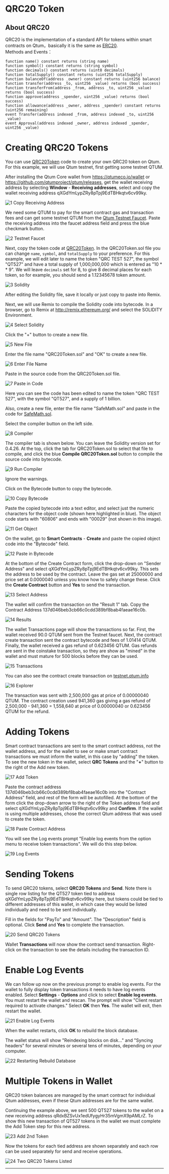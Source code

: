 # QRC20 Token

## About QRC20

QRC20 is the implementation of a standard API for tokens within smart contracts on Qtum，basically it is the same as [ERC20](https://github.com/ethereum/EIPs/blob/master/EIPS/eip-20.md).
<br>
Methods and Events：

```
function name() constant returns (string name)
function symbol() constant returns (string symbol)
function decimals() constant returns (uint8 decimals)
function totalSupply() constant returns (uint256 totalSupply)
function balanceOf(address _owner) constant returns (uint256 balance)
function transfer(address _to, uint256 _value) returns (bool success)
function transferFrom(address _from, address _to, uint256 _value) returns (bool success)
function approve(address _spender, uint256 _value) returns (bool success)
function allowance(address _owner, address _spender) constant returns (uint256 remaining)
event Transfer(address indexed _from, address indexed _to, uint256 _value)
event Approval(address indexed _owner, address indexed _spender, uint256 _value)
```

# Creating QRC20 Tokens

You can use [QRC20Token](https://github.com/qtumproject/QRC20Token) code to create your own QRC20 token on Qtum. For this example, we will use Qtum testnet, first getting some testnet QTUM.

After installing the Qtum Core wallet from https://qtumeco.io/wallet or https://github.com/qtumproject/qtum/releases, get the wallet receiving address by selecting **Window** - **Receiving addresses**, select and copy the wallet receiving address qXGdYmLypZRy8pTpj9EdTBHkqtv6cv99ky.

![1  Copy Receiving Address](https://user-images.githubusercontent.com/29760787/83460974-acf23d80-a435-11ea-9d5f-80b22249003e.jpg)

We need some QTUM to pay for the smart contract gas and transaction fees and can get some testnet QTUM from the [Qtum Testnet Faucet](http://testnet-faucet.qtum.info/). Paste the receiving address into the faucet address field and press the blue checkmark button.

![2  Testnet Faucet](https://user-images.githubusercontent.com/29760787/83460980-b11e5b00-a435-11ea-9892-2b344bdc2611.jpg)

Next, copy the token code at [QRC20Token](https://github.com/qtumproject/QRC20Token). In the QRC20Token.sol file you can change `name`, `symbol`, and `totalSupply` to your preference. For this example, we will edit later to name the token "QRC TEST 527", the symbol "QT527" and have a total supply of 1,000,000,000 which is entered as "10 * * 9". We will leave `decimals` set for 8, to give 8 decimal places for each token, so for example, you should send a 1.12345678 token amount. 

![3  Solidity](https://user-images.githubusercontent.com/29760787/83460987-b380b500-a435-11ea-8a10-c8a070180fc5.jpg)

After editing the Solidity file, save it locally or just copy to paste into Remix.

Next, we will use Remix to compile the Solidity code into bytecode. In a browser, go to Remix at http://remix.ethereum.org/ and select the SOLIDITY Environment.

![4  Select Solidity](https://user-images.githubusercontent.com/29760787/83460993-b67ba580-a435-11ea-8ca0-fd5a39a43a66.jpg)

Click the "+" button to create a new file.

![5  New File](https://user-images.githubusercontent.com/29760787/83460998-ba0f2c80-a435-11ea-9dd2-9e778321e74a.jpg)

Enter the file name "QRC20Token.sol" and "OK" to create a new file. 

![6  Enter File Name](https://user-images.githubusercontent.com/29760787/83461007-bd0a1d00-a435-11ea-868d-45bf6a0470da.jpg)

Paste in the source code from the QRC20Token.sol file.

![7  Paste in Code](https://user-images.githubusercontent.com/29760787/83461013-c0050d80-a435-11ea-84d7-fac39301d0e6.jpg)

Here you can see the code has been edited to name the token "QRC TEST 527", with the symbol "QT527", and a supply of 1 billion.

Also, create a new file, enter the file name "SafeMath.sol" and paste in the code for [SafeMath.sol](https://github.com/qtumproject/QRC20Token/blob/master/SafeMath.sol).
 
Select the compiler button on the left side.
 
![8  Compiler](https://user-images.githubusercontent.com/29760787/83461029-c4312b00-a435-11ea-8655-b99a41a84103.jpg)

The compiler tab is shown below. You can leave the Solidity version set for 0.4.26. At the top, click the tab for QRC20Token.sol to select that file to compile, and click the blue **Compile QRC20Token.sol** button to compile the source code into bytecode.

![9  Run Compiler](https://user-images.githubusercontent.com/29760787/83461047-c72c1b80-a435-11ea-9df4-6dbc3d106327.jpg)

Ignore the warnings.

Click on the Bytecode button to copy the bytecode.

![10  Copy Bytecode](https://user-images.githubusercontent.com/29760787/83461057-cabfa280-a435-11ea-9cad-c02cb59b1b94.jpg)

Paste the copied bytecode into a text editor, and select just the numeric characters for the object code (shown here highlighted in blue). The object code starts with "60806" and ends with "00029" (not shown in this image).

![11  Get Object](https://user-images.githubusercontent.com/29760787/83461066-cdba9300-a435-11ea-953c-6dacb3b8fdf8.jpg)

On the wallet, go to **Smart Contracts** - **Create** and paste the copied object code into the "Bytecode" field.

![12  Paste in Bytecode](https://user-images.githubusercontent.com/29760787/83461070-d01ced00-a435-11ea-8a75-b11427e66f42.jpg)

At the bottom of the Create Contract form, click the drop-down on "Sender Address" and select qXGdYmLypZRy8pTpj9EdTBHkqtv6cv99ky. This sets the address to be used by the contract. Leave the gas set at 25000000 and price set at 0.0000040 unless you know how to safely change these. Click the **Create Contract** button and **Yes** to send the transaction. 

![13  Select Address](https://user-images.githubusercontent.com/29760787/83461072-d27f4700-a435-11ea-9ce2-8bb9f5248f8a.jpg)

The wallet will confirm the transaction on the "Result 1" tab. Copy the Contract Address 137d046beb3cb66c0cdd389bf8bab4faeae16c0b.

![14  Results](https://user-images.githubusercontent.com/29760787/83461083-d7dc9180-a435-11ea-80f1-f3dbe66de36a.jpg)

The wallet Transactions page will show the transactions so far. First, the wallet received 90.0 QTUM sent from the Testnet faucet. Next, the contract create transaction sent the contract bytecode and fees of 1.01414 QTUM. Finally, the wallet received a gas refund of 0.623456 QTUM. Gas refunds are sent in the coinstake transaction, so they are show as "mined" in the wallet and must mature for 500 blocks before they can be used. 

![15  Transactions](https://user-images.githubusercontent.com/29760787/83461085-da3eeb80-a435-11ea-8259-e1a6165cd22b.jpg)

You can also see the contract create transaction on [testnet.qtum.info](https://testnet.qtum.info/tx/0db7a5f38c1959d473405165bf842dcf726c9b79615b0b294514cb44e53fb801)

![16  Explorer](https://user-images.githubusercontent.com/29760787/83461088-dca14580-a435-11ea-94c6-f6fd9c3eaf01.jpg)

The transaction was sent with 2,500,000 gas at price of 0.00000040 QTUM. The contract creation used 941,360 gas giving a gas refund of 2,500,000 - 941,360 = 1,558,640 at price of 0.00000040 or 0.623456 QTUM for the refund. 

# Adding Tokens

Smart contract transactions are sent to the smart contract address, not the wallet address, and for the wallet to see or make smart contract transactions we must inform the wallet, in this case by "adding" the token. To see the new token in the wallet, select **QRC Tokens** and the "**+**" button to the right of the Add new token.

![17  Add Token](https://user-images.githubusercontent.com/29760787/83461094-e034cc80-a435-11ea-84f9-79e01860fc9f.jpg)

Paste the contract address 137d046beb3cb66c0cdd389bf8bab4faeae16c0b into the "Contract Address" field, and rest of the form will be autofilled. At the bottom of the form click the drop-down arrow to the right of the Token address field and select qXGdYmLypZRy8pTpj9EdTBHkqtv6cv99ky and **Confirm**. If the wallet is using multiple addresses, chose the correct Qtum address that was used to create the token.

![18  Paste Contract Address](https://user-images.githubusercontent.com/29760787/83461105-e3c85380-a435-11ea-8e0f-680bc1d8a175.jpg)

You will see the Log events prompt "Enable log events from the option menu to receive token transactions". We will do this step below.

![19  Log Events](https://user-images.githubusercontent.com/29760787/83461112-e75bda80-a435-11ea-9acb-e8a68a6d7a28.jpg)

# Sending Tokens

To send QRC20 tokens, select **QRC20 Tokens** and **Send**. Note there is single row listing for the QT527 token tied to address qXGdYmLypZRy8pTpj9EdTBHkqtv6cv99ky here, but tokens could be tied to different addresses of this wallet, in which case they would be listed individually and need to be sent individually.

Fill in the fields for "PayTo" and "Amount". The "Description" field is optional. Click **Send** and **Yes** to complete the transaction.

![20  Send QRC20 Tokens](https://user-images.githubusercontent.com/29760787/83461124-eaef6180-a435-11ea-9c19-828ce6237e90.jpg)

Wallet **Transactions** will now show the contract send transaction. Right-click on the transaction to see the details including the transaction ID.

# Enable Log Events

We can follow up now on the previous prompt to enable log events. For the wallet to fully display token transactions it needs to have log events enabled. Select **Settings** - **Options** and click to select **Enable log events**. You must restart the wallet and rescan. The prompt will show "Client restart required to activate changes." Select **OK** then **Yes**. The wallet will exit, then restart the wallet. 

![21  Enable Log Events](https://user-images.githubusercontent.com/29760787/83461137-edea5200-a435-11ea-94f1-e1e6865ad27c.jpg)

When the wallet restarts, click **OK** to rebuild the block database. 

The wallet status will show "Reindexing blocks on disk..." and "Syncing headers" for several minutes or several tens of minutes, depending on your computer. 

![22  Restarting Rebuild Database](https://user-images.githubusercontent.com/29760787/83461141-f04cac00-a435-11ea-8059-ed8939ddb339.jpg)

# Multiple Tokens in Wallet

QRC20 token balances are managed by the smart contract for individual Qtum addresses, even if these Qtum addresses are for the same wallet.

Continuing the example above, we sent 500 QT527 tokens to the wallet on a new receiving address qRdxBZSvUx1edUfygyHr35mVgmX9pAMLrZ. To show this new transaction of QT527 tokens in the wallet we must complete the Add Token step for this new address.

![23  Add 2nd Token](https://user-images.githubusercontent.com/29760787/83461152-f2af0600-a435-11ea-9d6a-5daae2e2a33c.jpg)

Now the tokens for each tied address are shown separately and each row can be used separately for send and receive operations.

![24  Two QRC20 Tokens Listed](https://user-images.githubusercontent.com/29760787/83461156-f6db2380-a435-11ea-9047-fbe52dcd9106.jpg)

***
